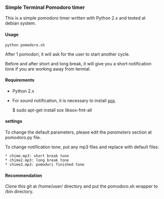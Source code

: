 ### Simple Terminal Pomodoro timer 

This is a simple pomodoro timer written with Python 2.x and tested at debian system.

#### Usage
    python pomodoro.sh

After 1 pomodori, it will ask for the user to start another cycle.

Before and after short and long break, it will give you a short notification tone if you are working away from termial.

#### Requirements

* Python 2.x

* For sound notification, it is necessary to install <a href="http://sox.sourceforge.net/">sox</a>.

    $ sudo apt-get install sox libsox-fmt-all

#### settings
To change the default parameters, please edit the *parameters* section at pomodoro.py file.

To change notification tone, put any mp3 files and replace with default files:

    * chime.mp3: short break tone
    * chime2.mp3: long break tone
    * chime3.mp3: pomodori finished tone
    
#### Recommendation

Clone this git at /home/user/ directory and put the pomodoro.sh wrapper to /bin directory.

 

